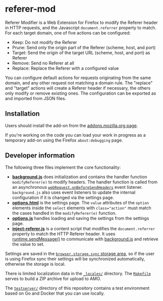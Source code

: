 # referer-mod

Referer Modifier is a Web Extension for Firefox to modify the Referer header in HTTP requests, and the Javascript `document.referrer` property to match. For each target domain, one of five actions can be configured:

* Keep: Do not modify the Referer
* Prune: Send only the origin part of the Referer (scheme, host, and port)
* Target: Send the origin of the target URL (scheme, host, and port) as Referer
* Remove: Send no Referer at all
* Replace: Replace the Referer with a configured value

You can configure default actions for requests originating from the same domain, and any other request not matching a domain rule. The "replace" and "target" actions will create a Referer header if necessary, the others only modify or remove existing ones. The configuration can be exported as and imported from JSON files.

## Installation

Users should install the add-on from the [addons.mozilla.org page](https://addons.mozilla.org/firefox/addon/referer-modifier/).

If you're working on the code you can load your work in progress as a temporary add-on using the Firefox `about:debugging` page.

## Developer information

The following three files implement the core functionality:

* [**background.js**](./background.js) does initialization and contains the handler function `modifyReferer(e)` to modify headers. The handler function is called from an asynchronous [`webRequest.onBeforeSendHeaders`](https://developer.mozilla.org/en-US/docs/Mozilla/Add-ons/WebExtensions/API/webRequest/onBeforeSendHeaders) event listener. `background.js` also uses event listeners to update the internal configuration if it is changed via the settings page.
* [**options.html**](./options.html) is the settings page. The `value` attributes of the `option` elements inside the `select` elements with `class="action"` must match the cases handled in the `modifyReferer(e)` function.
* [**options.js**](./options.js) handles loading and saving the settings from the settings page.
* [**inject-referer.js**](./inject-referer.js) is a content script that modifies the `document.referrer` property to match the HTTP Referer header. It uses [runtime.sendMessage()](https://developer.mozilla.org/en-US/docs/Mozilla/Add-ons/WebExtensions/API/runtime/sendMessage) to communicate with [background.js](./background.js) and retrieve the value to set.

Settings are saved in the [`browser.storage.sync` storage area](https://developer.mozilla.org/en-US/docs/Mozilla/Add-ons/WebExtensions/API/storage/sync), so if the user is using Firefox sync their settings will be synchronized automatically, otherwise the storage is local.

There is limited localization data in the [`_locales/`](./_locales/) directory. The [`Makefile`](./Makefile) serves to build a ZIP archive for upload to AMO.

The [`testserver/`](./testserver/) directory of this repository contains
a test environment based on Go and Docker that you can use locally.
